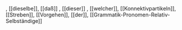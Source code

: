 , [[dieselbe]], [[daß]]
, [[dieser]]
, [[welcher]], [[Konnektivpartikeln]], [[Streben]], [[Vorgehen]], [[der]], [[Grammatik-Pronomen-Relativ-Selbständige]]
